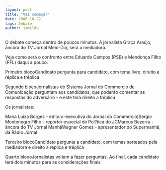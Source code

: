 ```yaml
---
layout: post
title: "Vai começar"
date: 2006-10-22
tags: Debate
author: jamildo
---
```

O debate come&ccedil;a dentro de poucos minutos. A jornalista Gra&ccedil;a Ara&uacute;jo, &acirc;ncora do TV Jornal Meio-Dia, ser&aacute; a mediadora.

Veja como ser&aacute; o confronto entre Eduardo Campos (PSB) e Mendon&ccedil;a Filho (PFL) daqui a pouco:

Primeiro blocoCandidato pergunta para candidato, com tema livre, direito a r&eacute;plica e tr&eacute;plica

Segundo blocoJornalistas do Sistema Jornal do Commercio de Comunica&ccedil;&atilde;o perguntam aos candidatos, que poder&atilde;o comentar as respostas do advers&aacute;rio - e este ter&aacute; direito a tr&eacute;plica

Os jornalistas:

Maria Luiza Borges - editora-executiva do Jornal do Commercio)S&eacute;rgio Montenegro Filho - rep&oacute;rter especial de Pol?tica do JCMarcus Bezerra - &acirc;ncora do TV Jornal Manh&atilde;Wagner Gomes - apresentador do Supermanh&atilde;, da R&aacute;dio Jornal

Terceiro blocoCandidato pergunta a candidato, com temas sorteados pela mediadora e direito a r&eacute;plica e tr&eacute;plica

Quarto blocoJornalistas voltam a fazer perguntas. Ao final, cada candidato ter&aacute; dois minutos para as considera&ccedil;&otilde;es finais